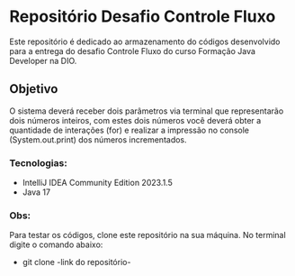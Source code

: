 # Repositório Desafio Controle Fluxo
Este repositório é dedicado ao armazenamento do códigos desenvolvido 
para a entrega do desafio Controle Fluxo do curso Formação Java Developer 
na DIO.

## Objetivo

O sistema deverá receber dois parâmetros via terminal que representarão 
dois números inteiros, com estes dois números você deverá obter a 
quantidade de interações (for) e realizar a impressão no console 
(System.out.print) dos números incrementados.

### Tecnologias:
* IntelliJ IDEA Community Edition 2023.1.5
* Java 17

### Obs:
Para testar os códigos, clone este repositório na sua
máquina. No terminal digite o comando abaixo:
* git clone   -link do repositório-



